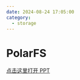```yaml
---
date: 2024-08-24 17:05:00
category:
  - storage
---
```


# PolarFS

<a href="/html/polarfs/polarfs.html" target="_blank">点击这里打开 PPT</a>
